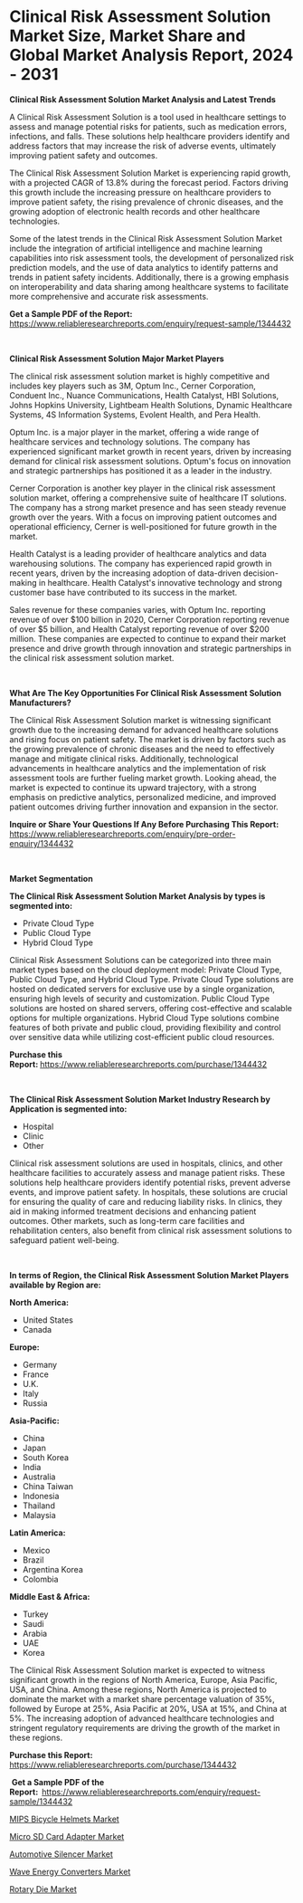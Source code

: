 <p><h1>Clinical Risk Assessment Solution Market Size, Market Share and Global Market Analysis Report, 2024 - 2031</h1></p><p><strong>Clinical Risk Assessment Solution Market Analysis and Latest Trends</strong></p>
<p><p>A Clinical Risk Assessment Solution is a tool used in healthcare settings to assess and manage potential risks for patients, such as medication errors, infections, and falls. These solutions help healthcare providers identify and address factors that may increase the risk of adverse events, ultimately improving patient safety and outcomes.</p><p>The Clinical Risk Assessment Solution Market is experiencing rapid growth, with a projected CAGR of 13.8% during the forecast period. Factors driving this growth include the increasing pressure on healthcare providers to improve patient safety, the rising prevalence of chronic diseases, and the growing adoption of electronic health records and other healthcare technologies.</p><p>Some of the latest trends in the Clinical Risk Assessment Solution Market include the integration of artificial intelligence and machine learning capabilities into risk assessment tools, the development of personalized risk prediction models, and the use of data analytics to identify patterns and trends in patient safety incidents. Additionally, there is a growing emphasis on interoperability and data sharing among healthcare systems to facilitate more comprehensive and accurate risk assessments.</p></p>
<p><strong>Get a Sample PDF of the Report:&nbsp;</strong> <a href="https://www.reliableresearchreports.com/enquiry/request-sample/1344432">https://www.reliableresearchreports.com/enquiry/request-sample/1344432</a></p>
<p>&nbsp;</p>
<p><strong>Clinical Risk Assessment Solution Major Market Players</strong></p>
<p><p>The clinical risk assessment solution market is highly competitive and includes key players such as 3M, Optum Inc., Cerner Corporation, Conduent Inc., Nuance Communications, Health Catalyst, HBI Solutions, Johns Hopkins University, Lightbeam Health Solutions, Dynamic Healthcare Systems, 4S Information Systems, Evolent Health, and Pera Health.</p><p>Optum Inc. is a major player in the market, offering a wide range of healthcare services and technology solutions. The company has experienced significant market growth in recent years, driven by increasing demand for clinical risk assessment solutions. Optum's focus on innovation and strategic partnerships has positioned it as a leader in the industry.</p><p>Cerner Corporation is another key player in the clinical risk assessment solution market, offering a comprehensive suite of healthcare IT solutions. The company has a strong market presence and has seen steady revenue growth over the years. With a focus on improving patient outcomes and operational efficiency, Cerner is well-positioned for future growth in the market.</p><p>Health Catalyst is a leading provider of healthcare analytics and data warehousing solutions. The company has experienced rapid growth in recent years, driven by the increasing adoption of data-driven decision-making in healthcare. Health Catalyst's innovative technology and strong customer base have contributed to its success in the market.</p><p>Sales revenue for these companies varies, with Optum Inc. reporting revenue of over $100 billion in 2020, Cerner Corporation reporting revenue of over $5 billion, and Health Catalyst reporting revenue of over $200 million. These companies are expected to continue to expand their market presence and drive growth through innovation and strategic partnerships in the clinical risk assessment solution market.</p></p>
<p>&nbsp;</p>
<p><strong>What Are The Key Opportunities For Clinical Risk Assessment Solution Manufacturers?</strong></p>
<p><p>The Clinical Risk Assessment Solution market is witnessing significant growth due to the increasing demand for advanced healthcare solutions and rising focus on patient safety. The market is driven by factors such as the growing prevalence of chronic diseases and the need to effectively manage and mitigate clinical risks. Additionally, technological advancements in healthcare analytics and the implementation of risk assessment tools are further fueling market growth. Looking ahead, the market is expected to continue its upward trajectory, with a strong emphasis on predictive analytics, personalized medicine, and improved patient outcomes driving further innovation and expansion in the sector.</p></p>
<p><strong>Inquire or Share Your Questions If Any Before Purchasing This Report:</strong> <a href="https://www.reliableresearchreports.com/enquiry/pre-order-enquiry/1344432">https://www.reliableresearchreports.com/enquiry/pre-order-enquiry/1344432</a></p>
<p>&nbsp;</p>
<p><strong>Market Segmentation</strong></p>
<p><strong>The Clinical Risk Assessment Solution Market Analysis by types is segmented into:</strong></p>
<p><ul><li>Private Cloud Type</li><li>Public Cloud Type</li><li>Hybrid Cloud Type</li></ul></p>
<p><p>Clinical Risk Assessment Solutions can be categorized into three main market types based on the cloud deployment model: Private Cloud Type, Public Cloud Type, and Hybrid Cloud Type. Private Cloud Type solutions are hosted on dedicated servers for exclusive use by a single organization, ensuring high levels of security and customization. Public Cloud Type solutions are hosted on shared servers, offering cost-effective and scalable options for multiple organizations. Hybrid Cloud Type solutions combine features of both private and public cloud, providing flexibility and control over sensitive data while utilizing cost-efficient public cloud resources.</p></p>
<p><strong>Purchase this Report:&nbsp;</strong><a href="https://www.reliableresearchreports.com/purchase/1344432">https://www.reliableresearchreports.com/purchase/1344432</a></p>
<p>&nbsp;</p>
<p><strong>The Clinical Risk Assessment Solution Market Industry Research by Application is segmented into:</strong></p>
<p><ul><li>Hospital</li><li>Clinic</li><li>Other</li></ul></p>
<p><p>Clinical risk assessment solutions are used in hospitals, clinics, and other healthcare facilities to accurately assess and manage patient risks. These solutions help healthcare providers identify potential risks, prevent adverse events, and improve patient safety. In hospitals, these solutions are crucial for ensuring the quality of care and reducing liability risks. In clinics, they aid in making informed treatment decisions and enhancing patient outcomes. Other markets, such as long-term care facilities and rehabilitation centers, also benefit from clinical risk assessment solutions to safeguard patient well-being.</p></p>
<p>&nbsp;</p>
<p><strong>In terms of Region, the Clinical Risk Assessment Solution Market Players available by Region are:</strong></p>
<p>
    <p> <strong> North America: </strong>
        <ul>
            <li>United States</li>
            <li>Canada</li>
        </ul>
        </p> 
    <p> <strong> Europe: </strong>
        <ul>
            <li>Germany</li>
            <li>France</li>
            <li>U.K.</li>
            <li>Italy</li>
            <li>Russia</li>
        </ul>
        </p> 
    <p> <strong> Asia-Pacific: </strong>
        <ul>
            <li>China</li>
            <li>Japan</li>
            <li>South Korea</li>
            <li>India</li>
            <li>Australia</li>
            <li>China Taiwan</li>
            <li>Indonesia</li>
            <li>Thailand</li>
            <li>Malaysia</li>
        </ul>
        </p> 
    <p> <strong> Latin America: </strong>
        <ul>
            <li>Mexico</li>
            <li>Brazil</li>
            <li>Argentina Korea</li>
            <li>Colombia</li>
        </ul>
        </p> 
    <p> <strong> Middle East & Africa: </strong>
        <ul>
            <li>Turkey</li>
            <li>Saudi</li>
            <li>Arabia</li>
            <li>UAE</li>
            <li>Korea</li>
        </ul>
    </p>
    </p>
<p><p>The Clinical Risk Assessment Solution market is expected to witness significant growth in the regions of North America, Europe, Asia Pacific, USA, and China. Among these regions, North America is projected to dominate the market with a market share percentage valuation of 35%, followed by Europe at 25%, Asia Pacific at 20%, USA at 15%, and China at 5%. The increasing adoption of advanced healthcare technologies and stringent regulatory requirements are driving the growth of the market in these regions.</p></p>
<p><strong>Purchase this Report: </strong><a href="https://www.reliableresearchreports.com/purchase/1344432">https://www.reliableresearchreports.com/purchase/1344432</a></p>
<p>&nbsp;<strong>Get a Sample PDF of the Report:&nbsp;&nbsp;</strong><a href="https://www.reliableresearchreports.com/enquiry/request-sample/1344432">https://www.reliableresearchreports.com/enquiry/request-sample/1344432</a></p>
<p><strong></strong></p>
<p><p><a href="https://medium.com/@carolekunde/mips-bicycle-helmets-market-insights-into-market-cagr-market-trends-and-growth-strategies-d0ee974bd0a8">MIPS Bicycle Helmets Market</a></p><p><a href="https://medium.com/@carolekunde/micro-sd-card-adapter-nbsp-market-focuses-on-market-share-size-and-projected-forecast-till-2031-94c681e7b1ff">Micro SD Card Adapter Market</a></p><p><a href="https://medium.com/@carolekunde/automotive-silencer-market-exploring-market-share-market-trends-and-future-growth-188301acf6dd">Automotive Silencer Market</a></p><p><a href="https://medium.com/@carolekunde/wave-energy-converters-market-trends-forecast-and-competitive-analysis-to-2031-467a06cba421">Wave Energy Converters Market</a></p><p><a href="https://medium.com/@carolekunde/rotary-die-market-report-reveals-the-latest-trends-and-growth-opportunities-of-this-market-3589ae397f3e">Rotary Die Market</a></p></p>